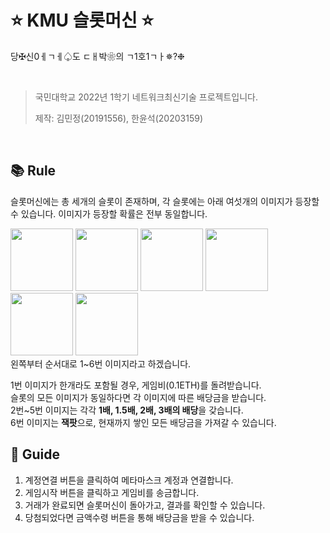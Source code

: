 # ⭐ KMU 슬롯머신 ⭐
당✠신0ㅔㄱㅔ♤도 ㄷㅐ박❀의 ㄱ1호1ㄱㅏ✵?❉

<br />

> 국민대학교 2022년 1학기 네트워크최신기술 프로젝트입니다.
> 
> 제작: 김민정(20191556), 한윤석(20203159)

<br />

## 📚 Rule
슬롯머신에는 총 세개의 슬롯이 존재하며, 각 슬롯에는 아래 여섯개의 이미지가 등장할 수 있습니다.
이미지가 등장할 확률은 전부 동일합니다.
<div>
  <img width="100px" src="https://img1.daumcdn.net/thumb/R1280x0/?scode=mtistory2&fname=https%3A%2F%2Fblog.kakaocdn.net%2Fdn%2Fpaee7%2FbtrBst7nmrh%2FIKCczm0DLbWFlGo9gbZ8d0%2Fimg.png" />
  <img width="100px" src="https://img1.daumcdn.net/thumb/R1280x0/?scode=mtistory2&fname=https%3A%2F%2Fblog.kakaocdn.net%2Fdn%2FA5Soc%2FbtrBrusnQHe%2FxWm6VvKVp8RTrypj7kfM80%2Fimg.png" />
  <img width="100px" src="https://img1.daumcdn.net/thumb/R1280x0/?scode=mtistory2&fname=https%3A%2F%2Fblog.kakaocdn.net%2Fdn%2Fbf0FHZ%2FbtrBtDBC3Pt%2FA7detK7dpsNvsdkBoWIvs1%2Fimg.png" />
  <img width="100px" src="https://img1.daumcdn.net/thumb/R1280x0/?scode=mtistory2&fname=https%3A%2F%2Fblog.kakaocdn.net%2Fdn%2FZXVqA%2FbtrBtcQ8Wj5%2FLueUcd3ANAV5VJ1sTEr2gK%2Fimg.png" />
  <img width="100px" src="https://img1.daumcdn.net/thumb/R1280x0/?scode=mtistory2&fname=https%3A%2F%2Fblog.kakaocdn.net%2Fdn%2Fb3Tono%2FbtrBrOwINjL%2FsEbfAItTF8mEx4zOhPpMK0%2Fimg.png" />
  <img width="100px" src="https://img1.daumcdn.net/thumb/R1280x0/?scode=mtistory2&fname=https%3A%2F%2Fblog.kakaocdn.net%2Fdn%2FmJoZ5%2FbtrBs0jxkis%2FDk3nF7WpydNpqKKjRQkhA1%2Fimg.png" />
</div>
왼쪽부터 순서대로 1~6번 이미지라고 하겠습니다.
<br />

1번 이미지가 한개라도 포함될 경우, 게임비(0.1ETH)를 돌려받습니다.   
슬롯의 모든 이미지가 동일하다면 각 이미지에 따른 배당금을 받습니다.  
2번~5번 이미지는 각각 **1배, 1.5배, 2배, 3배의 배당**을 갖습니다.  
6번 이미지는 **잭팟**으로, 현재까지 쌓인 모든 배당금을 가져갈 수 있습니다. 


## 📝 Guide
1. 계정연결 버튼을 클릭하여 메타마스크 계정과 연결합니다.
2. 게임시작 버튼을 클릭하고 게임비를 송금합니다.
3. 거래가 완료되면 슬롯머신이 돌아가고, 결과를 확인할 수 있습니다.
4. 당첨되었다면 금액수령 버튼을 통해 배당금을 받을 수 있습니다.
